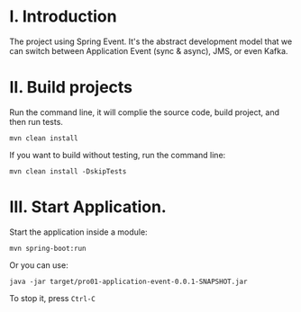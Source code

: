 # I. Introduction
The project using Spring Event. It's the abstract development model that we can switch between Application Event (sync & async), JMS, or even Kafka.

# II. Build projects
Run the command line, it will complie the source code, build project, and then run tests.
```
mvn clean install 
```

If you want to build without testing, run the command line:
```
mvn clean install -DskipTests 
```

# III. Start Application.

Start the application inside a module:
```
mvn spring-boot:run 
``` 
Or you can use:
```
java -jar target/pro01-application-event-0.0.1-SNAPSHOT.jar 
```

To stop it, press `Ctrl-C`
